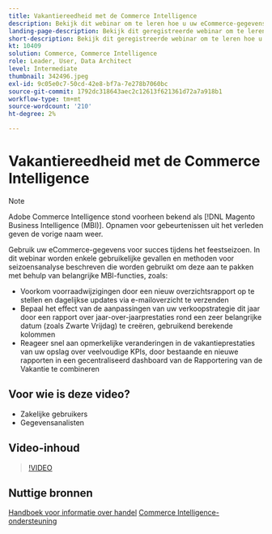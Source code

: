 ```yaml
---
title: Vakantiereedheid met de Commerce Intelligence
description: Bekijk dit webinar om te leren hoe u uw eCommerce-gegevens kunt gebruiken voor succes tijdens het feestseizoen.
landing-page-description: Bekijk dit geregistreerde webinar om te leren hoe u uw gegevens van de eCommerce voor succes tijdens het vakantieseizoen kunt gebruiken.
short-description: Bekijk dit geregistreerde webinar om te leren hoe u uw gegevens van de eCommerce voor succes tijdens het vakantieseizoen kunt gebruiken.
kt: 10409
solution: Commerce, Commerce Intelligence
role: Leader, User, Data Architect
level: Intermediate
thumbnail: 342496.jpeg
exl-id: 9c05e0c7-50cd-42e8-bf7a-7e278b7060bc
source-git-commit: 1792dc318643aec2c12613f621361d72a7a918b1
workflow-type: tm+mt
source-wordcount: '210'
ht-degree: 2%

---
```


# Vakantiereedheid met de Commerce Intelligence

>[!NOTE]
>
>Adobe Commerce Intelligence stond voorheen bekend als [!DNL Magento Business Intelligence (MBI)]. Opnamen voor gebeurtenissen uit het verleden geven de vorige naam weer.

Gebruik uw eCommerce-gegevens voor succes tijdens het feestseizoen. In dit webinar worden enkele gebruikelijke gevallen en methoden voor seizoensanalyse beschreven die worden gebruikt om deze aan te pakken met behulp van belangrijke MBI-functies, zoals:

- Voorkom voorraadwijzigingen door een nieuw overzichtsrapport op te stellen en dagelijkse updates via e-mailoverzicht te verzenden
- Bepaal het effect van de aanpassingen van uw verkoopstrategie dit jaar door een rapport over jaar-over-jaarprestaties rond een zeer belangrijke datum (zoals Zwarte Vrijdag) te creëren, gebruikend berekende kolommen
- Reageer snel aan opmerkelijke veranderingen in de vakantieprestaties van uw opslag over veelvoudige KPIs, door bestaande en nieuwe rapporten in een gecentraliseerd dashboard van de Rapportering van de Vakantie te combineren

## Voor wie is deze video?

- Zakelijke gebruikers
- Gegevensanalisten

## Video-inhoud

>[!VIDEO](https://video.tv.adobe.com/v/342496?quality=12&learn=on)

## Nuttige bronnen

[Handboek voor informatie over handel](https://experienceleague.adobe.com/docs/commerce-business-intelligence/mbi/guide-overview.html?lang=nl)
[Commerce Intelligence-ondersteuning](https://experienceleague.adobe.com/docs/commerce-knowledge-base/kb/troubleshooting/miscellaneous/mbi-service-policies.html)
